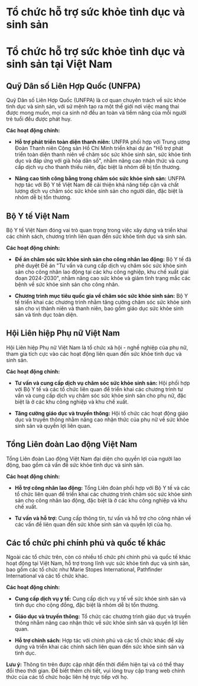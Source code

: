 # Tổ chức hỗ trợ sức khỏe tình dục và sinh sản&#x20;

# Tổ chức hỗ trợ sức khỏe tình dục và sinh sản tại Việt Nam

## Quỹ Dân số Liên Hợp Quốc (UNFPA)

Quỹ Dân số Liên Hợp Quốc (UNFPA) là cơ quan chuyên trách về sức khỏe tình dục và sinh sản, với sứ mệnh tạo ra một thế giới nơi việc mang thai được mong muốn, mọi ca sinh nở đều an toàn và tiềm năng của mỗi người trẻ tuổi đều được phát huy. 

**Các hoạt động chính:**

- **Hỗ trợ phát triển toàn diện thanh niên:** UNFPA phối hợp với Trung ương Đoàn Thanh niên Cộng sản Hồ Chí Minh triển khai dự án "Hỗ trợ phát triển toàn diện thanh niên về chăm sóc sức khỏe sinh sản, sức khỏe tình dục và đáp ứng với già hóa dân số", nhằm nâng cao nhận thức và cung cấp dịch vụ cho thanh thiếu niên, đặc biệt là nhóm dễ bị tổn thương. 

- **Nâng cao tính công bằng trong chăm sóc sức khỏe sinh sản:** UNFPA hợp tác với Bộ Y tế Việt Nam để cải thiện khả năng tiếp cận và chất lượng dịch vụ chăm sóc sức khỏe sinh sản cho người dân, đặc biệt là nhóm dễ bị tổn thương. 

## Bộ Y tế Việt Nam

Bộ Y tế Việt Nam đóng vai trò quan trọng trong việc xây dựng và triển khai các chính sách, chương trình liên quan đến sức khỏe tình dục và sinh sản.

**Các hoạt động chính:**

- **Đề án chăm sóc sức khỏe sinh sản cho công nhân lao động:** Bộ Y tế đã phê duyệt Đề án "Tư vấn và cung cấp dịch vụ chăm sóc sức khỏe sinh sản cho công nhân lao động tại các khu công nghiệp, khu chế xuất giai đoạn 2024-2030", nhằm nâng cao sức khỏe và giảm tình trạng mắc các bệnh về sức khỏe sinh sản cho công nhân. 

- **Chương trình mục tiêu quốc gia về chăm sóc sức khỏe sinh sản:** Bộ Y tế triển khai các chương trình nhằm tăng cường chăm sóc sức khỏe sinh sản cho vị thành niên và thanh niên, bao gồm giáo dục sức khỏe sinh sản và tình dục toàn diện. 

## Hội Liên hiệp Phụ nữ Việt Nam

Hội Liên hiệp Phụ nữ Việt Nam là tổ chức xã hội - nghề nghiệp của phụ nữ, tham gia tích cực vào các hoạt động liên quan đến sức khỏe tình dục và sinh sản.

**Các hoạt động chính:**

- **Tư vấn và cung cấp dịch vụ chăm sóc sức khỏe sinh sản:** Hội phối hợp với Bộ Y tế và các tổ chức liên quan để triển khai các chương trình tư vấn và cung cấp dịch vụ chăm sóc sức khỏe sinh sản cho phụ nữ, đặc biệt là ở các khu công nghiệp và khu chế xuất. 

- **Tăng cường giáo dục và truyền thông:** Hội tổ chức các hoạt động giáo dục và truyền thông nhằm nâng cao nhận thức của phụ nữ về sức khỏe sinh sản và quyền lợi liên quan.

## Tổng Liên đoàn Lao động Việt Nam

Tổng Liên đoàn Lao động Việt Nam đại diện cho quyền lợi của người lao động, bao gồm cả vấn đề sức khỏe tình dục và sinh sản.

**Các hoạt động chính:**

- **Hỗ trợ công nhân lao động:** Tổng Liên đoàn phối hợp với Bộ Y tế và các tổ chức liên quan để triển khai các chương trình chăm sóc sức khỏe sinh sản cho công nhân lao động, đặc biệt là ở các khu công nghiệp và khu chế xuất. 

- **Tư vấn và hỗ trợ:** Cung cấp thông tin, tư vấn và hỗ trợ cho công nhân về các vấn đề liên quan đến sức khỏe sinh sản và quyền lợi của họ.

## Các tổ chức phi chính phủ và quốc tế khác

Ngoài các tổ chức trên, còn có nhiều tổ chức phi chính phủ và quốc tế khác hoạt động tại Việt Nam, hỗ trợ trong lĩnh vực sức khỏe tình dục và sinh sản, bao gồm các tổ chức như Marie Stopes International, Pathfinder International và các tổ chức khác.

**Các hoạt động chính:**

- **Cung cấp dịch vụ y tế:** Cung cấp dịch vụ y tế về sức khỏe sinh sản và tình dục cho cộng đồng, đặc biệt là nhóm dễ bị tổn thương.

- **Giáo dục và truyền thông:** Tổ chức các chương trình giáo dục và truyền thông nhằm nâng cao nhận thức về sức khỏe sinh sản và quyền lợi liên quan.

- **Hỗ trợ chính sách:** Hợp tác với chính phủ và các tổ chức khác để xây dựng và triển khai các chính sách liên quan đến sức khỏe sinh sản và tình dục.

**Lưu ý:** Thông tin trên được cập nhật đến thời điểm hiện tại và có thể thay đổi theo thời gian. Để biết thêm chi tiết, vui lòng truy cập trang web chính thức của các tổ chức hoặc liên hệ trực tiếp với họ. 

